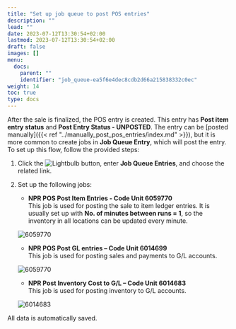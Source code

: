 ```yaml
---
title: "Set up job queue to post POS entries"
description: ""
lead: ""
date: 2023-07-12T13:30:54+02:00
lastmod: 2023-07-12T13:30:54+02:00
draft: false
images: []
menu:
  docs:
    parent: ""
    identifier: "job_queue-ea5f6e4dec8cdb2d66a215838332c0ec"
weight: 14
toc: true
type: docs
---
```


After the sale is finalized, the POS entry is created. This entry has **Post item entry status** and **Post Entry Status - UNPOSTED**. The entry can be [posted manually]({{< ref "../manually_post_pos_entries/index.md" >}}), but it is more common to create jobs in **Job Queue Entry**, which will post the entry. To set up this flow, follow the provided steps:

1. Click the ![Lightbulb](Lightbulb_icon.PNG) button, enter **Job Queue Entries**, and choose the related link.     

2. Set up the following jobs:  

    - **NPR POS Post Item Entries - Code Unit 6059770**    
    This job is used for posting the sale to item ledger entries. It is usually set up with **No. of minutes between runs = 1**, so the inventory in all locations can be updated every minute. 

    ![6059770](6059770.PNG)

    - **NPR POS Post GL entries – Code Unit 6014699**     
     This job is used for posting sales and payments to G/L accounts.

    ![6059770](6014699.PNG)

    - **NPR Post Inventory Cost to G/L – Code Unit 6014683**    
     This job is used for posting inventory to G/L accounts.

     ![6014683](6014683.PNG)

All data is automatically saved.
